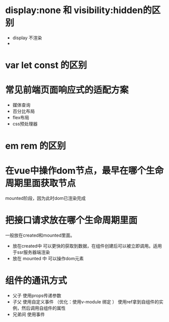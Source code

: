 # display:none 和 visibility:hidden的区别
- display 不渲染
- 

# var let const 的区别

# 常见前端页面响应式的适配方案
- 媒体查询
- 百分比布局
- flex布局
- css预处理器

# em rem 的区别

# 在vue中操作dom节点，最早在哪个生命周期里面获取节点
mounted阶段，因为此时dom已渲染完成

# 把接口请求放在哪个生命周期里面 
一般放在created和mounted里面。
- 放在created中 可以更快的获取到数据，在组件创建后可以被立即调用。适用于ssr服务器端渲染
- 放在 mounted 中 可以操作dom元素

# 组件的通讯方式
- 父子 
  使用props传递参数
- 子父
  使用自定义事件 （优化：使用v-module 绑定 ）
  使用ref拿到自组件的实例，然后调用自组件的属性
- 兄弟间
  使用事件
